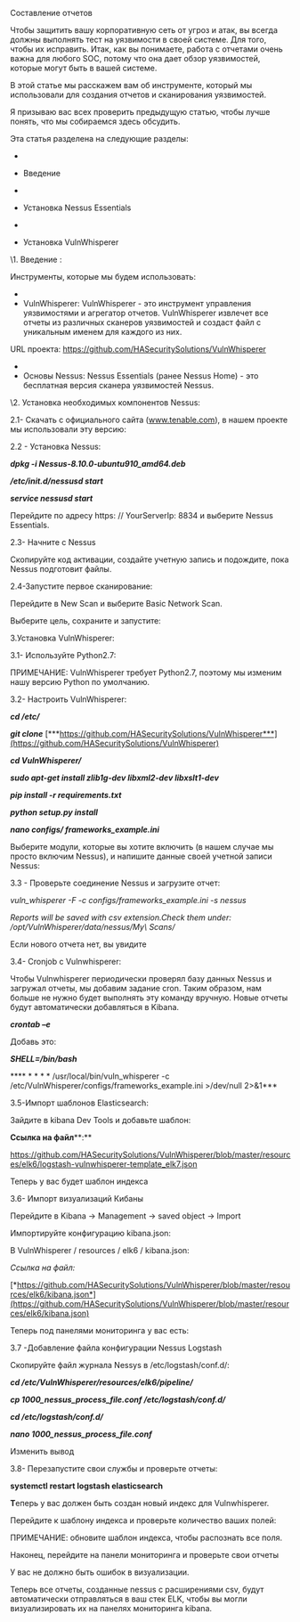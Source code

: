 Составление отчетов

Чтобы защитить вашу корпоративную сеть от угроз и атак, вы всегда должны выполнять тест на уязвимости в своей системе. Для того, чтобы их исправить. Итак, как вы понимаете, работа с отчетами очень важна для любого SOC, потому что она дает обзор уязвимостей, которые могут быть в вашей системе.

В этой статье мы расскажем вам об инструменте, который мы использовали для создания отчетов и сканирования уязвимостей.

Я призываю вас всех проверить предыдущую статью, чтобы лучше понять, что мы собираемся здесь обсудить.

Эта статья разделена на следующие разделы:

- 
- Введение

- 
- Установка Nessus Essentials

- 
- Установка VulnWhisperer

\1. Введение :

Инструменты, которые мы будем использовать:

- 
- VulnWhisperer: VulnWhisperer - это инструмент управления уязвимостями и агрегатор отчетов. VulnWhisperer извлечет все отчеты из различных сканеров уязвимостей и создаст файл с уникальным именем для каждого из них.

URL проекта: https://github.com/HASecuritySolutions/VulnWhisperer

- 
- Основы Nessus: Nessus Essentials (ранее Nessus Home) - это бесплатная версия сканера уязвимостей Nessus.

\2. Установка необходимых компонентов Nessus:

2.1- Скачать с официального сайта (www.tenable.com), в нашем проекте мы использовали эту версию:


 

2.2 - Установка Nessus:

***dpkg -i Nessus-8.10.0-ubuntu910_amd64.deb***

***/etc/init.d/nessusd start***

***service nessusd start***

Перейдите по адресу https: // YourServerIp: 8834 и выберите Nessus Essentials.


 

2.3- Начните с Nessus


 

Скопируйте код активации, создайте учетную запись и подождите, пока Nessus подготовит файлы.

2.4-Запустите первое сканирование:

Перейдите в New Scan и выберите Basic Network Scan.


 

Выберите цель, сохраните и запустите:


 

3.Установка VulnWhisperer:

3.1- Используйте Python2.7:

ПРИМЕЧАНИЕ: VulnWhisperer требует Python2.7, поэтому мы изменим нашу версию Python по умолчанию.


 

3.2- Настроить VulnWhisperer:

***cd /etc/***

***git clone*** [***https://github.com/HASecuritySolutions/VulnWhisperer***](https://github.com/HASecuritySolutions/VulnWhisperer)

***cd VulnWhisperer/***

***sudo apt-get install zlib1g-dev libxml2-dev libxslt1-dev***

***pip install -r requirements.txt***

***python setup.py install***

***nano configs/ frameworks_example.ini***

Выберите модули, которые вы хотите включить (в нашем случае мы просто включим Nessus), и напишите данные своей учетной записи Nessus:


 

3.3 - Проверьте соединение Nessus и загрузите отчет:

*vuln_whisperer -F -c configs/frameworks_example.ini -s nessus*

*Reports will be saved with csv extension.Check them under: /opt/VulnWhisperer/data/nessus/My\ Scans/*


 

Если нового отчета нет, вы увидите


 

3.4- Cronjob с Vulnwhisperer:

Чтобы Vulnwhisperer периодически проверял базу данных Nessus и загружал отчеты, мы добавим задание cron. Таким образом, нам больше не нужно будет выполнять эту команду вручную. Новые отчеты будут автоматически добавляться в Kibana.

***crontab –e***

Добавь это:

***SHELL=/bin/bash***

**** \* \* \* \* /usr/local/bin/vuln_whisperer -c /etc/VulnWhisperer/configs/frameworks_example.ini >/dev/null 2>&1***


 

3.5-Импорт шаблонов Elasticsearch:

Зайдите в kibana Dev Tools и добавьте шаблон:


 

**Ссылка на файл****:**

https://github.com/HASecuritySolutions/VulnWhisperer/blob/master/resources/elk6/logstash-vulnwhisperer-template_elk7.json


 

Теперь у вас будет шаблон индекса


 

3.6- Импорт визуализаций Кибаны

Перейдите в Kibana → Management → saved object → Import

Импортируйте конфигурацию kibana.json:

В VulnWhisperer / resources / elk6 / kibana.json:

*Ссылка на файл:*

[*https://github.com/HASecuritySolutions/VulnWhisperer/blob/master/resources/elk6/kibana.json*](https://github.com/HASecuritySolutions/VulnWhisperer/blob/master/resources/elk6/kibana.json)

Теперь под панелями мониторинга у вас есть:


 

3.7 -Добавление файла конфигурации Nessus Logstash

Скопируйте файл журнала Nessys в /etc/logstash/conf.d/:

***cd /etc/VulnWhisperer/resources/elk6/pipeline/***

***cp 1000_nessus_process_file.conf /etc/logstash/conf.d/***

***cd /etc/logstash/conf.d/***

***nano 1000_nessus_process_file.conf***

Изменить вывод


 

3.8- Перезапустите свои службы и проверьте отчеты:

**systemctl restart logstash elasticsearch**

**Т**еперь у вас должен быть создан новый индекс для Vulnwhisperer.


 

Перейдите к шаблону индекса и проверьте количество ваших полей:

ПРИМЕЧАНИЕ: обновите шаблон индекса, чтобы распознать все поля.


 

Наконец, перейдите на панели мониторинга и проверьте свои отчеты

У вас не должно быть ошибок в визуализации.


 

Теперь все отчеты, созданные nessus с расширениями csv, будут автоматически отправляться в ваш стек ELK, чтобы вы могли визуализировать их на панелях мониторинга kibana.